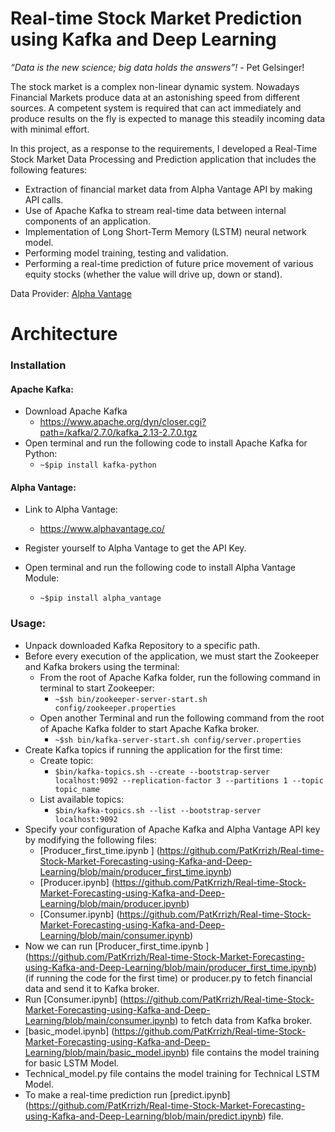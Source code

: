 # Real-time Stock Market Prediction using Kafka and Deep Learning
<i>“Data is the new science; big data holds the answers”!</i> - Pet Gelsinger!

The stock market is a complex non-linear dynamic system. Nowadays Financial Markets produce data at an astonishing speed from different sources. A competent system is required that can act immediately and produce results on the fly is expected to manage this steadily incoming data with minimal effort.

In this project, as a response to the requirements, I developed a Real-Time Stock Market Data Processing and Prediction application that includes the following features:
- Extraction of financial market data from Alpha Vantage API by making API calls.
- Use of Apache Kafka to stream real-time data between internal components of an application.
- Implementation of Long Short-Term Memory (LSTM) neural network model.
- Performing model training, testing and validation.
- Performing a real-time prediction of future price movement of various equity stocks (whether the value will drive up, down or stand).

Data Provider: [Alpha Vantage](https://www.alphavantage.co/)

# Architecture

### Installation

#### Apache Kafka:
- Download Apache Kafka
  - https://www.apache.org/dyn/closer.cgi?path=/kafka/2.7.0/kafka_2.13-2.7.0.tgz
- Open terminal and run the following code to install Apache Kafka for Python:
  - `~$pip install kafka-python`

#### Alpha Vantage:
- Link to Alpha Vantage:
  - https://www.alphavantage.co/

- Register yourself to Alpha Vantage to get the API Key.
- Open terminal and run the following code to install Alpha Vantage Module:
  - `~$pip install alpha_vantage`

### Usage:
- Unpack downloaded Kafka Repository to a specific path.
- Before every execution of the application, we must start the Zookeeper and Kafka brokers using the terminal:
  - From the root of Apache Kafka folder, run the following command in terminal to start Zookeeper:
    - `~$sh bin/zookeeper-server-start.sh config/zookeeper.properties`
  - Open another Terminal and run the following command from the root of Apache Kafka folder to start Apache Kafka broker.
    - `~$sh bin/kafka-server-start.sh config/server.properties`
- Create Kafka topics if running the application for the first time:
  - Create topic:
    - `$bin/kafka-topics.sh --create --bootstrap-server localhost:9092 --replication-factor 3 --partitions 1 --topic topic_name`
  - List available topics:
    - `$bin/kafka-topics.sh --list --bootstrap-server localhost:9092`
- Specify your configuration of Apache Kafka and Alpha Vantage API key by modifying the following files:
  - [Producer_first_time.ipynb ] (https://github.com/PatKrrizh/Real-time-Stock-Market-Forecasting-using-Kafka-and-Deep-Learning/blob/main/producer_first_time.ipynb)
  - [Producer.ipynb] (https://github.com/PatKrrizh/Real-time-Stock-Market-Forecasting-using-Kafka-and-Deep-Learning/blob/main/producer.ipynb)
  - [Consumer.ipynb] (https://github.com/PatKrrizh/Real-time-Stock-Market-Forecasting-using-Kafka-and-Deep-Learning/blob/main/consumer.ipynb)
- Now we can run [Producer_first_time.ipynb ] (https://github.com/PatKrrizh/Real-time-Stock-Market-Forecasting-using-Kafka-and-Deep-Learning/blob/main/producer_first_time.ipynb) (if running the code for the first time) or producer.py to fetch financial data and send it to Kafka broker.
- Run [Consumer.ipynb] (https://github.com/PatKrrizh/Real-time-Stock-Market-Forecasting-using-Kafka-and-Deep-Learning/blob/main/consumer.ipynb) to fetch data from Kafka broker.
- [basic_model.ipynb] (https://github.com/PatKrrizh/Real-time-Stock-Market-Forecasting-using-Kafka-and-Deep-Learning/blob/main/basic_model.ipynb) file contains the model training for basic LSTM Model.
- Technical_model.py file contains the model training for Technical LSTM Model.
- To make a real-time prediction run [predict.ipynb] (https://github.com/PatKrrizh/Real-time-Stock-Market-Forecasting-using-Kafka-and-Deep-Learning/blob/main/predict.ipynb) file.
